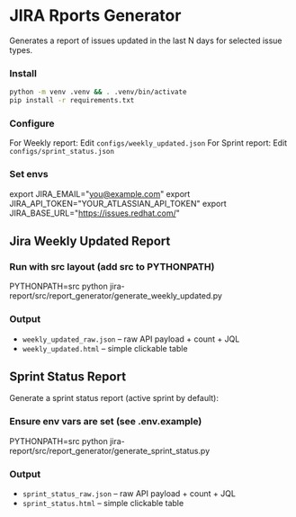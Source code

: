 # JIRA Rports Generator

Generates a report of issues updated in the last N days for selected issue types.

### Install

```bash
python -m venv .venv && . .venv/bin/activate
pip install -r requirements.txt
```

### Configure

 For Weekly report: Edit `configs/weekly_updated.json` 
 For Sprint report: Edit `configs/sprint_status.json` 

### Set envs 
export JIRA_EMAIL="you@example.com"
export JIRA_API_TOKEN="YOUR_ATLASSIAN_API_TOKEN"
export JIRA_BASE_URL="https://issues.redhat.com/"

## Jira Weekly Updated Report

### Run with src layout (add src to PYTHONPATH)
PYTHONPATH=src python  jira-report/src/report_generator/generate_weekly_updated.py 

### Output

- `weekly_updated_raw.json` – raw API payload + count + JQL
- `weekly_updated.html` – simple clickable table

## Sprint Status Report

Generate a sprint status report (active sprint by default):

### Ensure env vars are set (see .env.example)
PYTHONPATH=src python  jira-report/src/report_generator/generate_sprint_status.py

### Output

- `sprint_status_raw.json` – raw API payload + count + JQL
- `sprint_status.html` – simple clickable table


